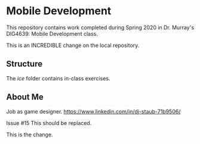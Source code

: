 # Mobile Development
This repository contains work completed during Spring 2020 in Dr. Murray's DIG4639: Mobile Development class.

This is an INCREDIBLE change on the local repository.

## Structure
The *ice* folder contains in-class exercises. 

## About Me
Job as game designer.
https://www.linkedin.com/in/dj-staub-71b9506/

Issue #15
This should be replaced.

This is the change.
